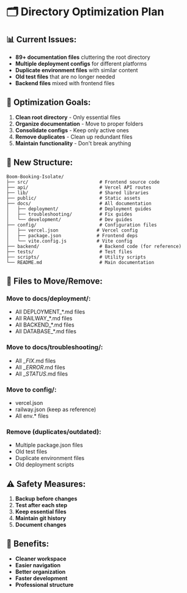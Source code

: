 # 🗂️ Directory Optimization Plan

## 📊 Current Issues:
- **89+ documentation files** cluttering the root directory
- **Multiple deployment configs** for different platforms
- **Duplicate environment files** with similar content
- **Old test files** that are no longer needed
- **Backend files** mixed with frontend files

## 🎯 Optimization Goals:
1. **Clean root directory** - Only essential files
2. **Organize documentation** - Move to proper folders
3. **Consolidate configs** - Keep only active ones
4. **Remove duplicates** - Clean up redundant files
5. **Maintain functionality** - Don't break anything

## 📁 New Structure:

```
Boom-Booking-Isolate/
├── src/                          # Frontend source code
├── api/                          # Vercel API routes
├── lib/                          # Shared libraries
├── public/                       # Static assets
├── docs/                         # All documentation
│   ├── deployment/               # Deployment guides
│   ├── troubleshooting/          # Fix guides
│   └── development/              # Dev guides
├── config/                       # Configuration files
│   ├── vercel.json              # Vercel config
│   ├── package.json             # Frontend deps
│   └── vite.config.js           # Vite config
├── backend/                      # Backend code (for reference)
├── tests/                        # Test files
├── scripts/                      # Utility scripts
└── README.md                     # Main documentation
```

## 🧹 Files to Move/Remove:

### Move to docs/deployment/:
- All DEPLOYMENT_*.md files
- All RAILWAY_*.md files
- All BACKEND_*.md files
- All DATABASE_*.md files

### Move to docs/troubleshooting/:
- All *_FIX*.md files
- All *_ERROR*.md files
- All *_STATUS*.md files

### Move to config/:
- vercel.json
- railway.json (keep as reference)
- All env.* files

### Remove (duplicates/outdated):
- Multiple package.json files
- Old test files
- Duplicate environment files
- Old deployment scripts

## ⚠️ Safety Measures:
1. **Backup before changes**
2. **Test after each step**
3. **Keep essential files**
4. **Maintain git history**
5. **Document changes**

## 🚀 Benefits:
- **Cleaner workspace**
- **Easier navigation**
- **Better organization**
- **Faster development**
- **Professional structure**
